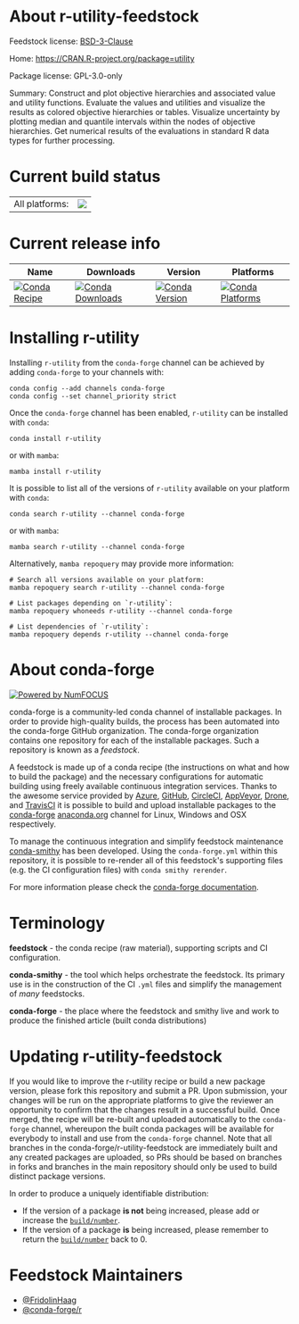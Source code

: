 About r-utility-feedstock
=========================

Feedstock license: [BSD-3-Clause](https://github.com/conda-forge/r-utility-feedstock/blob/main/LICENSE.txt)

Home: https://CRAN.R-project.org/package=utility

Package license: GPL-3.0-only

Summary: Construct and plot objective hierarchies and associated value and utility functions. Evaluate the values and utilities and visualize the results as colored objective hierarchies or tables. Visualize uncertainty by plotting median and quantile intervals within the nodes of objective hierarchies. Get numerical results of the evaluations in standard R data types for further processing.

Current build status
====================


<table><tr><td>All platforms:</td>
    <td>
      <a href="https://dev.azure.com/conda-forge/feedstock-builds/_build/latest?definitionId=16433&branchName=main">
        <img src="https://dev.azure.com/conda-forge/feedstock-builds/_apis/build/status/r-utility-feedstock?branchName=main">
      </a>
    </td>
  </tr>
</table>

Current release info
====================

| Name | Downloads | Version | Platforms |
| --- | --- | --- | --- |
| [![Conda Recipe](https://img.shields.io/badge/recipe-r--utility-green.svg)](https://anaconda.org/conda-forge/r-utility) | [![Conda Downloads](https://img.shields.io/conda/dn/conda-forge/r-utility.svg)](https://anaconda.org/conda-forge/r-utility) | [![Conda Version](https://img.shields.io/conda/vn/conda-forge/r-utility.svg)](https://anaconda.org/conda-forge/r-utility) | [![Conda Platforms](https://img.shields.io/conda/pn/conda-forge/r-utility.svg)](https://anaconda.org/conda-forge/r-utility) |

Installing r-utility
====================

Installing `r-utility` from the `conda-forge` channel can be achieved by adding `conda-forge` to your channels with:

```
conda config --add channels conda-forge
conda config --set channel_priority strict
```

Once the `conda-forge` channel has been enabled, `r-utility` can be installed with `conda`:

```
conda install r-utility
```

or with `mamba`:

```
mamba install r-utility
```

It is possible to list all of the versions of `r-utility` available on your platform with `conda`:

```
conda search r-utility --channel conda-forge
```

or with `mamba`:

```
mamba search r-utility --channel conda-forge
```

Alternatively, `mamba repoquery` may provide more information:

```
# Search all versions available on your platform:
mamba repoquery search r-utility --channel conda-forge

# List packages depending on `r-utility`:
mamba repoquery whoneeds r-utility --channel conda-forge

# List dependencies of `r-utility`:
mamba repoquery depends r-utility --channel conda-forge
```


About conda-forge
=================

[![Powered by
NumFOCUS](https://img.shields.io/badge/powered%20by-NumFOCUS-orange.svg?style=flat&colorA=E1523D&colorB=007D8A)](https://numfocus.org)

conda-forge is a community-led conda channel of installable packages.
In order to provide high-quality builds, the process has been automated into the
conda-forge GitHub organization. The conda-forge organization contains one repository
for each of the installable packages. Such a repository is known as a *feedstock*.

A feedstock is made up of a conda recipe (the instructions on what and how to build
the package) and the necessary configurations for automatic building using freely
available continuous integration services. Thanks to the awesome service provided by
[Azure](https://azure.microsoft.com/en-us/services/devops/), [GitHub](https://github.com/),
[CircleCI](https://circleci.com/), [AppVeyor](https://www.appveyor.com/),
[Drone](https://cloud.drone.io/welcome), and [TravisCI](https://travis-ci.com/)
it is possible to build and upload installable packages to the
[conda-forge](https://anaconda.org/conda-forge) [anaconda.org](https://anaconda.org/)
channel for Linux, Windows and OSX respectively.

To manage the continuous integration and simplify feedstock maintenance
[conda-smithy](https://github.com/conda-forge/conda-smithy) has been developed.
Using the ``conda-forge.yml`` within this repository, it is possible to re-render all of
this feedstock's supporting files (e.g. the CI configuration files) with ``conda smithy rerender``.

For more information please check the [conda-forge documentation](https://conda-forge.org/docs/).

Terminology
===========

**feedstock** - the conda recipe (raw material), supporting scripts and CI configuration.

**conda-smithy** - the tool which helps orchestrate the feedstock.
                   Its primary use is in the construction of the CI ``.yml`` files
                   and simplify the management of *many* feedstocks.

**conda-forge** - the place where the feedstock and smithy live and work to
                  produce the finished article (built conda distributions)


Updating r-utility-feedstock
============================

If you would like to improve the r-utility recipe or build a new
package version, please fork this repository and submit a PR. Upon submission,
your changes will be run on the appropriate platforms to give the reviewer an
opportunity to confirm that the changes result in a successful build. Once
merged, the recipe will be re-built and uploaded automatically to the
`conda-forge` channel, whereupon the built conda packages will be available for
everybody to install and use from the `conda-forge` channel.
Note that all branches in the conda-forge/r-utility-feedstock are
immediately built and any created packages are uploaded, so PRs should be based
on branches in forks and branches in the main repository should only be used to
build distinct package versions.

In order to produce a uniquely identifiable distribution:
 * If the version of a package **is not** being increased, please add or increase
   the [``build/number``](https://docs.conda.io/projects/conda-build/en/latest/resources/define-metadata.html#build-number-and-string).
 * If the version of a package **is** being increased, please remember to return
   the [``build/number``](https://docs.conda.io/projects/conda-build/en/latest/resources/define-metadata.html#build-number-and-string)
   back to 0.

Feedstock Maintainers
=====================

* [@FridolinHaag](https://github.com/FridolinHaag/)
* [@conda-forge/r](https://github.com/conda-forge/r/)

